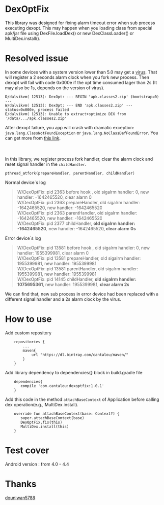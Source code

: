 # DexOptFix
This library was designed for fixing alarm timeout error when sub process executing dexopt. This may happen when you loading class from special apk/jar file using DexFile.loadDex() or new DexClassLoader() or MultiDex.install(). 

# Resolved issue  
In some devices with a system version lower than 5.0 may get a [virus](http://blogs.360.cn/post/analysis_of_fakedebuggerd_d.html). That will register a 2 seconds alarm clock when you fork new process. Then dexopt will fail with code 0x000e if the opt time consumed lager than 2s (It may also be 1s, depends on the version of virus).   
```
D/dalvikvm( 12513): DexOpt: --- BEGIN 'apk.classes2.zip' (bootstrap=0) ---
W/dalvikvm( 12513): DexOpt: --- END 'apk.classes2.zip' --- status=0x000e, process failed
E/dalvikvm( 12513): Unable to extract+optimize DEX from '/data/.../apk.classes2.zip'
```
After dexopt failure, you app will crash with dramatic exception: ``` java.lang.ClassNotFoundException``` or ```java.lang.NoClassDefFoundError```. You can get more from [this link](https://github.com/Tencent/tinker/issues/925#issuecomment-483927335).  
<br></br>  
In this library, we register process fork handler, clear the alarm clock and reset signal handler in the ```childHandler```.
```
pthread_atfork(prepareHandler, parentHandler, childHandler)
```   
Normal device`s log
> W/DexOptFix: pid 2363 before hook ,   old sigalrm handler: 0, new handler: -1642465520, clear alarm 0  
  W/DexOptFix: pid 2363 prepareHandler, old sigalrm handler: -1642465520, new handler: -1642465520  
  W/DexOptFix: pid 2363 parentHandler,  old sigalrm handler: -1642465520, new handler: -1642465520  
  W/DexOptFix: pid 2377 childHandler,   **old sigalrm handler: -1642465520**, new handler: -1642465520, **clear alarm 0s**

Error device`s log
> W/DexOptFix: pid 13581 before hook ,   old sigalrm handler: 0, new handler: 1955399981, clear alarm 0  
  W/DexOptFix: pid 13581 prepareHandler, old sigalrm handler: 1955399981, new handler: 1955399981  
  W/DexOptFix: pid 13581 parentHandler,  old sigalrm handler: 1955399981, new handler: 1955399981  
  W/DexOptFix: pid 14145 childHandler,   **old sigalrm handler: 1075695361**, new handler: 1955399981, **clear alarm 2s**    

We can find that, new sub process in error device had been replaced with a different signal handler and a 2s alarm clock by the virus.

# How to use
Add custom repository
```
    repositories {
        ...
        maven{
            url "https://dl.bintray.com/cantalou/maven/"
        }
    }
```


Add library dependency to dependencies{} block in build.gradle file  
```
    dependencies{
       compile 'com.cantalou:dexoptfix:1.0.1'
    }
```  

Add this code in the method ```attachBaseContext``` of Application before calling dex operation(e.g., MultiDex.install).
```
    override fun attachBaseContext(base: Context?) {
       super.attachBaseContext(base)
       DexOptFix.fix(this)
       MultiDex.install(this)
    }
```  

# Test cover
Android version : from 4.0 - 4.4

# Thanks
[douniwan5788](https://github.com/douniwan5788)